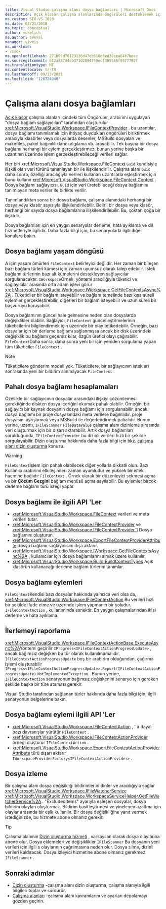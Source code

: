 ```yaml
---
title: Visual Studio çalışma alanı dosya bağlamları | Microsoft Docs
description: Açık klasör çalışma alanlarında öngörüleri desteklemek için ıfilecontextprovider arabirimini uygulayan dosya bağlamı sağlayıcıları hakkında bilgi edinin.
ms.custom: SEO-VS-2020
ms.date: 02/21/2018
ms.topic: conceptual
author: vukelich
ms.author: svukel
manager: viveis
ms.workload:
- vssdk
ms.openlocfilehash: 271b05d78123136d47cb618e8ed38cea64b7beac
ms.sourcegitcommit: b12a38744db371d2894769ecf305585f9577792f
ms.translationtype: MT
ms.contentlocale: tr-TR
ms.lasthandoff: 09/13/2021
ms.locfileid: "126724946"
---
```

# <a name="workspace-file-contexts"></a>Çalışma alanı dosya bağlamları

[Açık klasör](../ide/develop-code-in-visual-studio-without-projects-or-solutions.md) çalışma alanları içindeki tüm Öngörüler, arabirimi uygulayan "dosya bağlam sağlayıcıları" tarafından oluşturulur <xref:Microsoft.VisualStudio.Workspace.IFileContextProvider> . bu uzantılar, dosya bağlamı tanımlamak için ihtiyaç duydukları öngörüleri biriktirmek amacıyla klasörler veya dosyalarda desenler, MSBuild dosyaları ve makefiles, paket bağımlılıklarını algılama vb. arayabilir. Tek başına bir dosya bağlamı herhangi bir eylem gerçekleştirmez, bunun yerine başka bir uzantının üzerinde işlem gerçekleştirebileceği verileri sağlar.

Her biri <xref:Microsoft.VisualStudio.Workspace.FileContext> `Guid` kendisiyle ilişkili olan veri türünü tanımlayan bir ile ilişkilendirilir. Çalışma alanı `Guid` daha sonra, özelliği aracılığıyla verileri kullanan uzantılarla eşleştirmek için bunu kullanır <xref:Microsoft.VisualStudio.Workspace.FileContext.Context> . Dosya bağlamı sağlayıcısı, `Guid` için veri üretebileceği dosya bağlamını tanımlayan meta veriler ile birlikte verilir.

Tanımlandıktan sonra bir dosya bağlamı, çalışma alanındaki herhangi bir dosya veya klasör sayısıyla ilişkilendirilebilir. Belirli bir dosya veya klasör, herhangi bir sayıda dosya bağlamlarına ilişkilendirilebilir. Bu, çoktan çoğa bir ilişkidir.

Dosya bağlamları için en yaygın senaryolar derleme, hata ayıklama ve dil hizmetleriyle ilgilidir. Daha fazla bilgi için, bu senaryolarla ilgili diğer konulara bakın.

## <a name="file-context-lifecycle"></a>Dosya bağlamı yaşam döngüsü

A için yaşam ömürleri `FileContext` belirleyici değildir. Her zaman bir bileşen bazı bağlam türleri kümesi için zaman uyumsuz olarak talep edebilir. İstek bağlamı türlerinin bazı alt kümelerini destekleyen sağlayıcılar sorgulanacaktır. `IWorkspace`Örnek, yöntemi aracılığıyla tüketici ve sağlayıcılar arasında orta adam işlevi görür <xref:Microsoft.VisualStudio.Workspace.IWorkspace.GetFileContextsAsync%2A> . Tüketiciler bir bağlam isteyebilir ve bağlam temelinde bazı kısa süreli eylemler gerçekleştirebilir, diğerleri bir bağlam isteyebilir ve uzun süreli bir başvuruyu koruyabilir.

Dosya bağlamının güncel hale gelmesine neden olan dosyalarda değişiklikler olabilir. Sağlayıcı, `FileContext` güncelleştirmelerinin tüketicilerini bilgilendirmek için üzerinde bir olay tetikedebilir. Örneğin, bazı dosyalar için bir derleme bağlamı sağlanmışsa ancak bir disk üzerindeki değişiklik bu bağlamı geçersiz kılar, özgün üretici olayı çağırabilir. `FileContext`Daha sonra, daha sonra yeni bir için yeniden sorgulama yapan tüm tüketiciler `FileContext` .

>[!NOTE]
>Tüketicilere gönderim modeli yok. Tüketicilere, bir sağlayıcının istekleri sonrasında yeni bir bildirim alınmayacak `FileContext` .

## <a name="expensive-file-context-computations"></a>Pahalı dosya bağlamı hesaplamaları

Özellikle bir sağlayıcının dosyalar arasındaki ilişkiyi çözümlemesi gerektiğinde diskten dosya içeriğini okumak pahalı olabilir. Örneğin, bir sağlayıcı bir kaynak dosyanın dosya bağlamı için sorgulanabilir, ancak dosya bağlamı bir proje dosyasındaki meta verilere bağımlıdır. proje dosyasını ayrıştırmak veya MSBuild ile değerlendirmek pahalıdır. Bunun yerine, uzantı, `IFileScanner` `FileDataValue` çalışma alanı dizinleme sırasında veri oluşturmak için bir dışarı aktarabilir. Artık dosya bağlamları sorulduğunda, `IFileContextProvider` bu dizinli verileri hızlı bir şekilde sorgulayabilir. Dizin oluşturma hakkında daha fazla bilgi için bkz. [çalışma alanı dizin oluşturma](workspace-indexing.md) konusu.

>[!WARNING]
>`FileContext`İşlem için pahalı olabilecek diğer yollarla dikkatli olun. Bazı Kullanıcı arabirimi etkileşimleri zaman uyumludur ve yüksek bir istek hacmine bağlıdır `FileContext` . Örnek olarak bir düzenleyici sekmesi açma ve bir **Çözüm Gezgini** bağlam menüsü açma sayılabilir. Bu eylemler birçok derleme bağlamı türü isteği yapar.

## <a name="file-context-related-apis"></a>Dosya bağlamı ile ilgili API 'Ler

- <xref:Microsoft.VisualStudio.Workspace.FileContext> verileri ve meta verileri tutar.
- <xref:Microsoft.VisualStudio.Workspace.IFileContextProvider> ve <xref:Microsoft.VisualStudio.Workspace.IFileContextProvider`1> Dosya bağlamını oluşturun.
- <xref:Microsoft.VisualStudio.Workspace.ExportFileContextProviderAttribute> dosya bağlamı sağlayıcısını dışa aktarır.
- <xref:Microsoft.VisualStudio.Workspace.IWorkspace.GetFileContextsAsync%2A> , kullanıcılar için dosya bağlamlarını almak üzere kullanılır.
- <xref:Microsoft.VisualStudio.Workspace.Build.BuildContextTypes> Açık klasörün kullanacağı derleme bağlam türlerini tanımlar.

## <a name="file-context-actions"></a>Dosya bağlamı eylemleri

`FileContext`Kendisi bazı dosyalar hakkında yalnızca veri olsa da, <xref:Microsoft.VisualStudio.Workspace.IFileContextAction> Bu verileri hızlı bir şekilde ifade etme ve üzerinde işlem yapmanın bir yoludur. `IFileContextAction` , kullanımında esnektir. En yaygın çalışmalarından ikisi derleme ve hata ayıklama.

## <a name="reporting-progress"></a>İlerlemeyi raporlama

<xref:Microsoft.VisualStudio.Workspace.IFileContextActionBase.ExecuteAsync%2A>Yöntemi geçirilir `IProgress<IFileContextActionProgressUpdate>` , ancak bağımsız değişken bu tür olarak kullanılmamalıdır. `IFileContextActionProgressUpdate` boş bir arabirim olduğundan, çağırma işlemi oluşturabilir `IProgress<IFileContextActionProgressUpdate>.Report(IFileContextActionProgressUpdate)` `NotImplementedException` . Bunun yerine, `IFileContextAction` senaryonun bağımsız değişkenini senaryo için gereken şekilde başka bir türe ataması gerekir.

Visual Studio tarafından sağlanan türler hakkında daha fazla bilgi için, ilgili senaryonun belgelerine bakın.

## <a name="file-context-action-related-apis"></a>Dosya bağlamı eylemi ilgili API 'Ler

- <xref:Microsoft.VisualStudio.Workspace.IFileContextAction> , ' a dayalı bazı davranışlar yürütür `FileContext` .
- <xref:Microsoft.VisualStudio.Workspace.IFileContextActionProvider> örneği oluşturur `IFileContextAction` .
- <xref:Microsoft.VisualStudio.Workspace.ExportFileContextActionProviderAttribute> türü dışarı aktarır `IWorkspaceProviderFactory<IFileContextActionProvider>` .

## <a name="file-watching"></a>Dosya izleme

Bir çalışma alanı dosya değişikliği bildirimlerini dinler ve aracılığıyla sağlar <xref:Microsoft.VisualStudio.Workspace.IFileWatcherService> <xref:Microsoft.VisualStudio.Workspace.WorkspaceServiceHelper.GetFileWatcherService%2A> . "ExcludedItems" ayarıyla eşleşen dosyalar, dosya bildirim olayları oluşturmaz. Bildirim basitleştirmesi ve yinelenen azaltma için olaylar arasında bir eşik kullanılır. Bir dosya değişikliğine yanıt vermek istediğinizde, bu hizmete abone olmanız gerekir.

>[!TIP]
>Çalışma alanının [Dizin oluşturma hizmeti](workspace-indexing.md) , varsayılan olarak dosya olaylarına abone olur. Dosya eklemeleri ve değişiklikler `IFileScanner` Bu dosyanın yeni verileri için ilgili s olaylarının çağrılmasına neden olur. Dosya silme, dizinli verileri kaldıracak. Dosya İzleyici hizmetine abone olmanız gerekmez `IFileScanner` .

## <a name="next-steps"></a>Sonraki adımlar

* [Dizin oluşturma](workspace-indexing.md) -çalışma alanı dizin oluşturma, çalışma alanıyla ilgili bilgileri toplar ve sürdürür.
* [Çalışma alanları](workspaces.md) -çalışma alanı kavramlarını ve ayarları depolamayı gözden geçirin.
